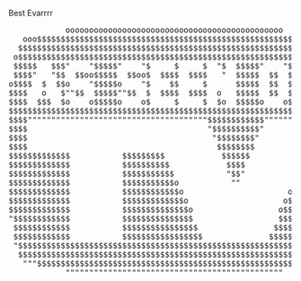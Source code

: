 Best Evarrrr
<pre>
            oooooooooooooooooooooooooooooooooooooooooooooo
   ooo$$$$$$$$$$$$$$$$$$$$$$$$$$$$$$$$$$$$$$$$$$$$$$$$$$$$$$$$$$ooo
  $$$$$$$$$$$$$$$$$$$$$$$$$$$$$$$$$$$$$$$$$$$$$$$$$$$$$$$$$$$$$$$$$$
 o$$$$$$$$$$$$$$$$$$$$$$$$$$$$$$$$$$$$$$$$$$$$$$$$$$$$$$$$$$$$$$$$$$o
 $$$$$   $$$"    "$$$$$"    "$     $     $  "$  $$$$$"    "$  "$  $$$
 $$$$"   "$$  $$oo$$$$$  $$oo$  $$$$  $$$$   "  $$$$$  $$  $   "  $$$
o$$$$  $  $$o    "$$$$$o    "$    $$     $      $$$$$  $$  $      $$$o
$$$$   o   $""$$  $$$$$""$$  $  $$$$  $$$$  o   $$$$$  $$  $  o   $$$$
$$$$  $$$  $o    o$$$$$o    o$     $     $  $o  $$$$$o    o$  $o  $$$$
$$$$$$$$$$$$$$$$$$$$$$$$$$$$$$$$$$$$$$$$$$$$$$$$$$$$$$$$$$$$$$$$$$$$$$
$$$$""""""""""""""""""""""""""""""""""""""$$$$$$$$$$$$""""""""""""$$$$
$$$$                                      "$$$$$$$$$$"           o$$$$
$$$$                                       "$$$$$$$$"           o$$$$$
$$$$                                        $$$$$$$$            $$$$$$
$$$$$$$$$$$$$           $$$$$$$$$            $$$$$$            $$$$$$$
$$$$$$$$$$$$$           $$$$$$$$$$            $$$$            $$$$$$$$
$$$$$$$$$$$$$           $$$$$$$$$$$           "$$"           $$$$$$$$$
$$$$$$$$$$$$$           $$$$$$$$$$$o           ""           o$$$$$$$$$
$$$$$$$$$$$$$           $$$$$$$$$$$$o                      o$$$$$$$$$$
$$$$$$$$$$$$$           $$$$$$$$$$$$$o                    o$$$$$$$$$$$
$$$$$$$$$$$$$           $$$$$$$$$$$$$$o                  o$$$$$$$$$$$$
"$$$$$$$$$$$$           $$$$$$$$$$$$$$$                  $$$$$$$$$$$$"
 $$$$$$$$$$$$           $$$$$$$$$$$$$$$$                $$$$$$$$$$$$$
 $$$$$$$$$$$$           $$$$$$$$$$$$$$$$$              $$$$$$$$$$$$$$
 "$$$$$$$$$$$$$$$$$$$$$$$$$$$$$$$$$$$$$$$$$$$$$$$$$$$$$$$$$$$$$$$$$$"
  $$$$$$$$$$$$$$$$$$$$$$$$$$$$$$$$$$$$$$$$$$$$$$$$$$$$$$$$$$$$$$$$$$
   """$$$$$$$$$$$$$$$$$$$$$$$$$$$$$$$$$$$$$$$$$$$$$$$$$$$$$$$$$$"""
            """"""""""""""""""""""""""""""""""""""""""""""


</pre>